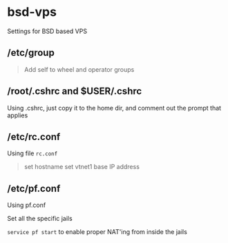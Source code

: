 # bsd-vps
Settings for BSD based VPS

## /etc/group

> Add self to wheel and operator groups

## /root/.cshrc and $USER/.cshrc

Using .cshrc, just copy it to the home dir, and comment out the prompt that applies

## /etc/rc.conf

Using file `rc.conf` 

> set hostname
> set vtnet1 base IP address

## /etc/pf.conf

Using pf.conf

Set all the specific jails

`service pf start` to enable proper NAT'ing from inside the jails

